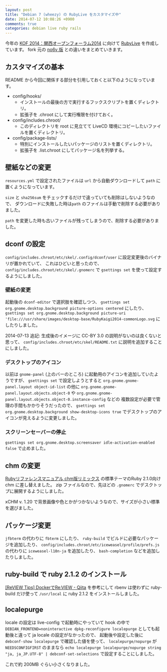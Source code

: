 ```yaml
---
layout: post
title: "Debian 7 (wheezy) の RubyLive をカスタマイズ中"
date: 2014-07-12 10:08:26 +0900
comments: true
categories: debian live ruby rails
---
```

今年の
[KOF 2014：関西オープンフォーラム2014](https://k-of.jp/2014/ "KOF 2014：関西オープンフォーラム2014")
に向けて
[RubyLive](https://github.com/znz/rubylive "RubyLive")
を作成しています。
fork 元の [no6v 版](https://github.com/no6v/rubylive) との違いをまとめていきます。

<!--more-->

## カスタマイズの基本

README から今回に関係する部分を引用しておくと以下のようになっています。

- config/hooks/
  - インストールの最後の方で実行するフックスクリプトを置くディレクトリ。
  - 拡張子を .chroot にして実行権限を付けておく。
- config/includes.chroot/
  - このディレクトリを root に見立てて LiveCD 環境にコピーしたいファイルを置くディレクトリ。
- config/package-lists/
  - 特別にインストールしたいパッケージのリストを置くディレクトリ。
  - 拡張子を .list.chroot にしてパッケージ名を列挙する。

## 壁紙などの変更

`resources.yml` で設定されたファイルは `url` から自動ダウンロードして `path` に置くようになっています。

`size` と `sha256sum` をチェックするだけで違っていても削除はしないようなので、
ダウンロードに失敗した時は`path` のファイルは手動で削除する必要がありました。

`path` を変更した時も古いファイルが残ってしまうので、削除する必要がありました。

## dconf の設定

`config/includes.chroot/etc/skel/.config/dconf/user`
に設定変更後のバイナリが置かれていて、
これはひどいと思ったので、
`config/includes.chroot/etc/skel/.gnomerc`
で `gsettings set` を使って設定するようにしました。

### 壁紙の変更

起動後の `dconf-editor` で選択肢を確認しつつ、
`gsettings set org.gnome.desktop.background picture-options centered`
にしたり、
`gsettings set org.gnome.desktop.background picture-uri 'file:///usr/share/images/desktop-base/RubyKaigi2014-commonLogo.svg`
にしたりしました。

2014-07-13 追記:
生成後のイメージに CC-BY 3.0 の説明がないのは良くないと思って、
`config/includes.chroot/etc/skel/README.txt`
に説明を追加することにしました。

### デスクトップのアイコン

以前は `gnome-panel` (上のバーのところ) に起動用のアイコンを追加していたようですが、
`gsettings set` で設定しようとすると
`org.gnome.gnome-panel.layout object-id-list` の他に
`org.gnome.gnome-panel.layout.objects.object-0` や
`org.gnome.gnome-panel.layout.objects.object-0.instance-config` などの
複数設定が必要で管理の手間もかかりそうだったので、
`gsettings set org.gnome.desktop.background show-desktop-icons true`
でデスクトップのアイコンが見えるように変更しました。

### スクリーンセーバーの停止

`gsettings set org.gnome.desktop.screensaver idle-activation-enabled false`
で止めました。

## chm の変更

[Rubyリファレンスマニュアル chm版リミックス](http://ruby.morphball.net/refm-remix.html "Rubyリファレンスマニュアル chm版リミックス")
の標準テーマのRuby 2.1.0向け chm に差し替えました。
zip ファイルなので、先ほどの `.gnomerc` でデスクトップに展開するようにしました。

xCHM v. 1.20 で背景画像や色とかがつかないようなので、サイズが小さい標準を選びました。

## パッケージ変更

`jfbterm` の代わりに `fbterm` にしたり、
`ruby-build` でビルドに必要なパッケージを追加したり、
`config/includes.chroot/etc/iceweasel/profile/prefs.js` の代わりに `iceweasel-l10n-ja` を追加したり、
`bash-completion` などを追加したりしました。

## ruby-build で ruby 2.1.2 のインストール

[[ReVIEW Tips] DockerでRe:VIEW - Qiita](http://qiita.com/takahashim/items/406421d515ef1d4f1189 "[ReVIEW Tips] DockerでRe:VIEW - Qiita")
を参考にして rbenv は使わずに ruby-build だけ使って `/usr/local` に ruby 2.1.2 をインストールしました。

## localepurge

locale の設定は live-config で起動時にやっていて hook の中で
`DEBIAN_FRONTEND=noninteractive dpkg-reconfigure localepurge`
としても起動後と違って ja locale の設定がなかったので、
起動後や設定した後に `debconf-show localepurge` で確認した値を使って、
`localepurge/nopurge` が `NEEDSCONFIGFIRST` のままなら
`echo localepurge localepurge/nopurge string "ja, ja_JP.UTF-8" | debconf-set-selections`
で設定することにしました。

これで約 200MB ぐらい小さくなりました。
